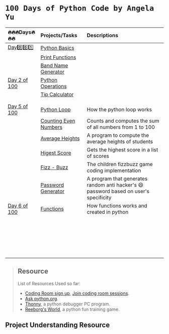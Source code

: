 # `100 Days of Python Code by Angela Yu`

|   :fire::fire::fire:Days:fire::fire::fire:            |       Projects/Tasks             |                    Descriptions                            |
| :---------------- | :------------------------------- | :--------------------------------------------------------- |
| [Day:zero::zero::one:](Day1of100)|[Python Basics](Day1of100/data_type.py)|                                        |
|        | [Print Functions](Day1of100/print.py)  |                                                            |
|       |[Band Name Generator](Day1of100/bandname_generator.py)|                                                                   |
| [Day 2 of 100](Day2of100/) | [Python Operations](Day2of100/operations.py) |                                              |
|       | [Tip Calculator](Day2of100/tip_calculator.py) |                                                           |
||||
||||
| [Day 5 of 100](Day5of100/)  |  [Python Loop](Day5of100/loops.py)  |   How the python loop works   |
|   | [Counting Even Numbers](Day5of100/count_evens.py)  |  Counts and computes the sum of all numbers from 1 to 100   |
|       | [Average Heights](Day5of100/avrg_heights.py)  |  A program to compute the average heights of students |
|       |   [Higest Score](Day5of100/highest_score.py)  |  Gets the highest score in a list of scores|
|       |   [Fizz - Buzz](Day5of100/fizzbuzz.py)| The children fizzbuzz game coding implementation  |
|       | [Password Generator](Day5of100/py_password_generator.py)  | A program that generates random anti hacker's :smile: password based on user's specificity|
| [Day 6 of 100](Day6of100/)  |  [Functions](Day6of100/functions.py)   |  How functions works and created in python  |
||||
||||
||||
||||
||||
||||
||||
||||
||||
||||
||||
||||
||||
||||
||||
||||
||||
||||
||||
||||
||||
||||


> ## Resource
> List of Resources Used so far:  
> - [Coding Room sign up](https://app.codingrooms.com/), [Join coding room sessions](https://app.codingrooms.com/management/courses/join-by-code/4J6slZE6).  
> - [Ask python.org](https://www.askpython.com/).  
> - [Thonny](https://thonny.org/), a python debugger PC program. 
> - [Reeborg's World](https://reeborg.ca/reeborg.html?lang=en&mode=python&menu=worlds%2Fmenus%2Freeborg_intro_en.json&name=Alone&url=worlds%2Ftutorial_en%2Falone.json
), a python fun training game.  



## Project Understanding Resource

